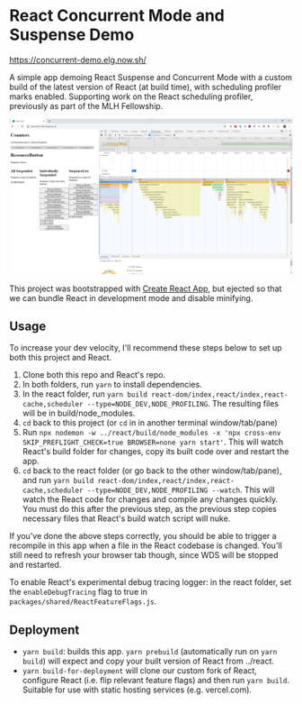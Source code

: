 # React Concurrent Mode and Suspense Demo

<https://concurrent-demo.elg.now.sh/>

A simple app demoing React Suspense and Concurrent Mode with a custom build of
the latest version of React (at build time), with scheduling profiler marks
enabled. Supporting work on the React scheduling profiler, previously as part of
the MLH Fellowship.

![app screenshot](resources/screenshot.png)

This project was bootstrapped with [Create React App](https://github.com/facebook/create-react-app),
but ejected so that we can bundle React in development mode and disable
minifying.

## Usage

To increase your dev velocity, I'll recommend these steps below to set up
both this project and React.

1. Clone both this repo and React's repo.
1. In both folders, run `yarn` to install dependencies.
1. In the react folder, run `yarn build react-dom/index,react/index,react-cache,scheduler --type=NODE_DEV,NODE_PROFILING`. The
   resulting files will be in build/node_modules.
1. `cd` back to this project (or `cd` in in another terminal window/tab/pane)
1. Run `npx nodemon -w ../react/build/node_modules -x 'npx cross-env SKIP_PREFLIGHT_CHECK=true BROWSER=none yarn start'`. This will watch React's
   build folder for changes, copy its built code over and restart the app.
1. `cd` back to the react folder (or go back to the other window/tab/pane),
   and run `yarn build react-dom/index,react/index,react-cache,scheduler --type=NODE_DEV,NODE_PROFILING --watch`. This will watch the React code for changes and
   compile any changes quickly. You must do this after the previous step, as
   the previous step copies necessary files that React's build watch script
   will nuke.

If you've done the above steps correctly, you should be able to trigger a
recompile in this app when a file in the React codebase is changed. You'll
still need to refresh your browser tab though, since WDS will be stopped and
restarted.

To enable React's experimental debug tracing logger: in the react folder, set
the `enableDebugTracing` flag to true in
`packages/shared/ReactFeatureFlags.js`.

## Deployment

- `yarn build`: builds this app. `yarn prebuild` (automatically run on
  `yarn build`) will expect and copy your built version of React from
  ../react.
- `yarn build-for-deployment` will clone our custom fork of React, configure
  React (i.e. flip relevant feature flags) and then run `yarn build`.
  Suitable for use with static hosting services (e.g. vercel.com).
